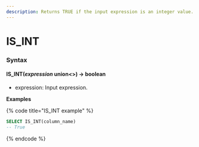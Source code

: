 ```yaml
---
description: Returns TRUE if the input expression is an integer value.
---
```


# IS\_INT

### Syntax <a href="#syntax" id="syntax"></a>

#### IS\_INT(_expression_ union<>) → boolean <a href="#is_intexpression-union--boolean" id="is_intexpression-union--boolean"></a>

* expression: Input expression.

**Examples**

{% code title="IS_INT example" %}
```sql
SELECT IS_INT(column_name)
-- True
```
{% endcode %}
